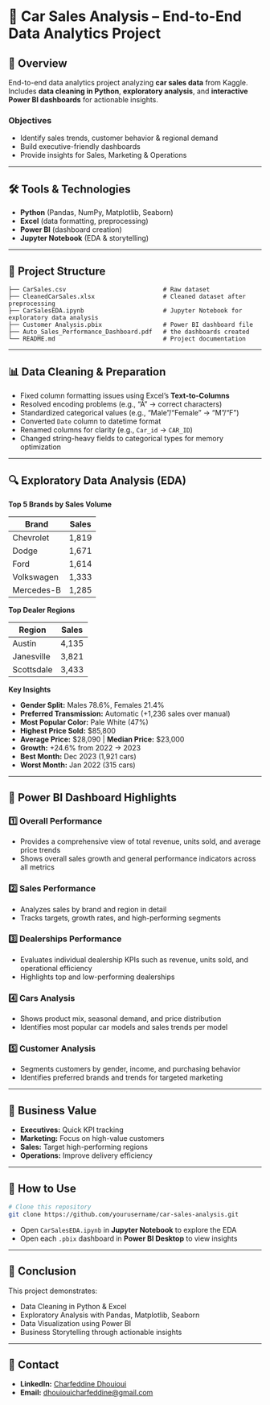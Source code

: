 # 🚗 Car Sales Analysis – End-to-End Data Analytics Project

## 📃 Overview

End-to-end data analytics project analyzing **car sales data** from Kaggle. Includes **data cleaning in Python**, **exploratory analysis**, and **interactive Power BI dashboards** for actionable insights.

### Objectives

- Identify sales trends, customer behavior & regional demand
- Build executive-friendly dashboards
- Provide insights for Sales, Marketing & Operations

---

## 🛠️ Tools & Technologies

- **Python** (Pandas, NumPy, Matplotlib, Seaborn)
- **Excel** (data formatting, preprocessing)
- **Power BI** (dashboard creation)
- **Jupyter Notebook** (EDA & storytelling)

---

## 📂 Project Structure

```
├── CarSales.csv                           # Raw dataset
├── CleanedCarSales.xlsx                   # Cleaned dataset after preprocessing
├── CarSalesEDA.ipynb                      # Jupyter Notebook for exploratory data analysis
├── Customer Analysis.pbix                 # Power BI dashboard file
├── Auto_Sales_Performance_Dashboard.pdf   # the dashboards created
└── README.md                              # Project documentation
```

---

## 📊 Data Cleaning & Preparation

- Fixed column formatting issues using Excel’s **Text-to-Columns**
- Resolved encoding problems (e.g., “Ã” → correct characters)
- Standardized categorical values (e.g., “Male”/“Female” → “M”/“F”)
- Converted `Date` column to datetime format
- Renamed columns for clarity (e.g., `Car_id` → `CAR_ID`)
- Changed string-heavy fields to categorical types for memory optimization

---

## 🔍 Exploratory Data Analysis (EDA)

**Top 5 Brands by Sales Volume**

| Brand      | Sales |
| ---------- | ----- |
| Chevrolet  | 1,819 |
| Dodge      | 1,671 |
| Ford       | 1,614 |
| Volkswagen | 1,333 |
| Mercedes-B | 1,285 |

**Top Dealer Regions**

| Region     | Sales |
| ---------- | ----- |
| Austin     | 4,135 |
| Janesville | 3,821 |
| Scottsdale | 3,433 |

**Key Insights**

- **Gender Split:** Males 78.6%, Females 21.4%
- **Preferred Transmission:** Automatic (+1,236 sales over manual)
- **Most Popular Color:** Pale White (47%)
- **Highest Price Sold:** \$85,800
- **Average Price:** \$28,090 | **Median Price:** \$23,000
- **Growth:** +24.6% from 2022 → 2023
- **Best Month:** Dec 2023 (1,921 cars)
- **Worst Month:** Jan 2022 (315 cars)

---

## 💎 Power BI Dashboard Highlights

### 1️⃣ Overall Performance

- Provides a comprehensive view of total revenue, units sold, and average price trends
- Shows overall sales growth and general performance indicators across all metrics

### 2️⃣ Sales Performance

- Analyzes sales by brand and region in detail
- Tracks targets, growth rates, and high-performing segments

### 3️⃣ Dealerships Performance

- Evaluates individual dealership KPIs such as revenue, units sold, and operational efficiency
- Highlights top and low-performing dealerships

### 4️⃣ Cars Analysis

- Shows product mix, seasonal demand, and price distribution
- Identifies most popular car models and sales trends per model

### 5️⃣ Customer Analysis

- Segments customers by gender, income, and purchasing behavior
- Identifies preferred brands and trends for targeted marketing

---

## 📍 Business Value

- **Executives:** Quick KPI tracking
- **Marketing:** Focus on high-value customers
- **Sales:** Target high-performing regions
- **Operations:** Improve delivery efficiency

---

## 📏 How to Use

```bash
# Clone this repository
git clone https://github.com/yourusername/car-sales-analysis.git
```

- Open `CarSalesEDA.ipynb` in **Jupyter Notebook** to explore the EDA
- Open each `.pbix` dashboard in **Power BI Desktop** to view insights

---

## 🌟 Conclusion

This project demonstrates:

- Data Cleaning in Python & Excel
- Exploratory Analysis with Pandas, Matplotlib, Seaborn
- Data Visualization using Power BI
- Business Storytelling through actionable insights

---

## 📣 Contact

- **LinkedIn:** [Charfeddine Dhouioui](https://www.linkedin.com/in/charfeddine-dhouioui-987ab7318)
- **Email:** [dhouiouicharfeddine@gmail.com](mailto\:dhouiouicharfeddine@gmail.com)


